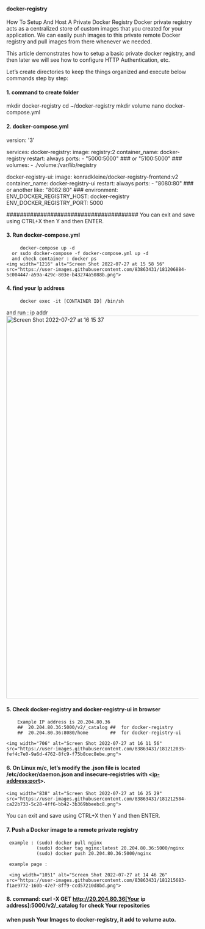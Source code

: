 #### docker-registry ####
How To Setup And Host A Private Docker Registry
Docker private registry acts as a centralized store of custom images that you created for your application. We can easily push images to this private remote Docker registry and pull images from there whenever we needed.

This article demonstrates how to setup a basic private docker registry, and then later we will see how to configure HTTP Authentication, etc.

Let’s create directories to keep the things organized and execute below commands step by step:

#### 1. command to create folder  ####

mkdir docker-registry
cd ~/docker-registry
mkdir volume
nano docker-compose.yml

#### 2. docker-compose.yml ####

version: '3'

services:
  docker-registry:
    image: registry:2
    container_name: docker-registry
    restart: always
    ports:
    - "5000:5000" ### or  "5100:5000" ###
    volumes:
      - ./volume:/var/lib/registry

  docker-registry-ui:
    image: konradkleine/docker-registry-frontend:v2
    container_name: docker-registry-ui
    restart: always
    ports:
    - "8080:80" ### or another like: "8082:80" ###
    environment:
        ENV_DOCKER_REGISTRY_HOST: docker-registry
        ENV_DOCKER_REGISTRY_PORT: 5000
        
 #######################################  You can exit and save using CTRL+X then Y and then ENTER.     
        
 #### 3. Run docker-compose.yml  ####   
 
         docker-compose up -d  
      or sudo docker-compose -f docker-compose.yml up -d
      and check container : docker ps 
    <img width="1216" alt="Screen Shot 2022-07-27 at 15 58 56" src="https://user-images.githubusercontent.com/83863431/181206884-5c004447-a59a-429c-803e-b43274a5088b.png">

 #### 4. find your Ip address ####
 
         docker exec -it [CONTAINER ID] /bin/sh
 and run :  ip addr
    <img width="1001" alt="Screen Shot 2022-07-27 at 16 15 37" src="https://user-images.githubusercontent.com/83863431/181210559-323e3357-dc71-46f8-bc04-9e1bd087e85f.png">

 
 #### 5. Check docker-registry and docker-registry-ui in browser ####
 
        Example IP address is 20.204.80.36  
        ##  20.204.80.36:5000/v2/_catalog ##  for docker-registry
        ##  20.204.80.36:8080/home        ##  for docker-registry-ui
        
    <img width="706" alt="Screen Shot 2022-07-27 at 16 11 56" src="https://user-images.githubusercontent.com/83863431/181212035-fef4c7e0-9a6d-4762-8fc9-f75b8cec8ebe.png">

 #### 6. On Linux m/c, let’s modify the .json file is located /etc/docker/daemon.json and insecure-registries with <<ip-address:port>>.
 
    <img width="838" alt="Screen Shot 2022-07-27 at 16 25 29" src="https://user-images.githubusercontent.com/83863431/181212584-ca22b733-5c28-4ff6-bb42-3b369bbeebc8.png">

 You can exit and save using CTRL+X then Y and then ENTER.
 
 #### 7. Push a Docker image to a remote private registry ####
 
     example : (sudo) docker pull nginx
               (sudo) docker tag nginx:latest 20.204.80.36:5000/nginx
               (sudo) docker push 20.204.80.36:5000/nginx
     
     example page :
     
     <img width="1051" alt="Screen Shot 2022-07-27 at 14 46 26" src="https://user-images.githubusercontent.com/83863431/181215683-f1ae9772-160b-47e7-8ff9-ccd57210d8bd.png">
     
#### 8. command: curl -X GET http://20.204.80.36[Your ip address]:5000/v2/_catalog  for check Your repositories ####

#### when push Your Images to docker-registry, it add to volume auto. #####

     
               
 
  
